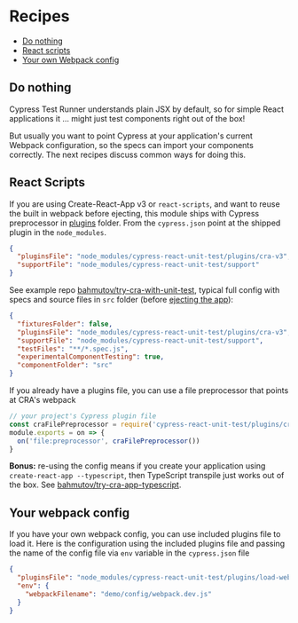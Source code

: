 # Recipes

- [Do nothing](#do-nothing)
- [React scripts](#react-scripts)
- [Your own Webpack config](#your-webpack-config)

## Do nothing

Cypress Test Runner understands plain JSX by default, so for simple React applications it ... might just test components right out of the box!

But usually you want to point Cypress at your application's current Webpack configuration, so the specs can import your components correctly. The next recipes discuss common ways for doing this.

## React Scripts

If you are using Create-React-App v3 or `react-scripts`, and want to reuse the built in webpack before ejecting, this module ships with Cypress preprocessor in [plugins](plugins) folder. From the `cypress.json` point at the shipped plugin in the `node_modules`.

```json
{
  "pluginsFile": "node_modules/cypress-react-unit-test/plugins/cra-v3",
  "supportFile": "node_modules/cypress-react-unit-test/support"
}
```

See example repo [bahmutov/try-cra-with-unit-test](https://github.com/bahmutov/try-cra-with-unit-test), typical full config with specs and source files in `src` folder (before [ejecting the app](https://github.com/bahmutov/cypress-react-unit-test/issues/134)):

```json
{
  "fixturesFolder": false,
  "pluginsFile": "node_modules/cypress-react-unit-test/plugins/cra-v3",
  "supportFile": "node_modules/cypress-react-unit-test/support",
  "testFiles": "**/*.spec.js",
  "experimentalComponentTesting": true,
  "componentFolder": "src"
}
```

If you already have a plugins file, you can use a file preprocessor that points at CRA's webpack

```js
// your project's Cypress plugin file
const craFilePreprocessor = require('cypress-react-unit-test/plugins/cra-v3/file-preprocessor')
module.exports = on => {
  on('file:preprocessor', craFilePreprocessor())
}
```

**Bonus:** re-using the config means if you create your application using `create-react-app --typescript`, then TypeScript transpile just works out of the box. See [bahmutov/try-cra-app-typescript](https://github.com/bahmutov/try-cra-app-typescript).

## Your webpack config

If you have your own webpack config, you can use included plugins file to load it. Here is the configuration using the included plugins file and passing the name of the config file via `env` variable in the `cypress.json` file

```json
{
  "pluginsFile": "node_modules/cypress-react-unit-test/plugins/load-webpack",
  "env": {
    "webpackFilename": "demo/config/webpack.dev.js"
  }
}
```
